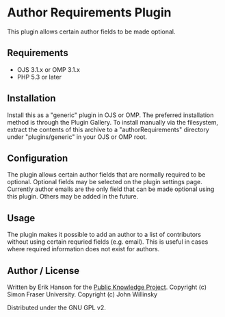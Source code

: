 # Author Requirements Plugin

This plugin allows certain author fields to be made optional.

## Requirements
* OJS 3.1.x or OMP 3.1.x
* PHP 5.3 or later

## Installation

Install this as a "generic" plugin in OJS or OMP. The preferred installation method is through the Plugin Gallery. To install manually via the filesystem, extract the contents of this archive to a "authorRequirements" directory under "plugins/generic" in your OJS or OMP root.

## Configuration

The plugin allows certain author fields that are normally required to be optional. Optional fields may be selected on the plugin settings page. Currently author emails are the only field that can be made optional using this plugin. Others may be added in the future. 

## Usage

The plugin makes it possible to add an author to a list of contributors without using certain requried fields (e.g. email). This is useful in cases where required information does not exist for authors.

## Author / License

Written by Erik Hanson for the [Public Knowledge Project](https://pkp.sfu.ca). Copyright (c) Simon Fraser University. Copyright (c) John Willinsky

Distributed under the GNU GPL v2.
